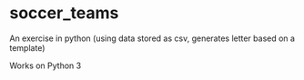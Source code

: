 # soccer_teams
An exercise in python (using data stored as csv, generates letter based on a template)

Works on Python 3
